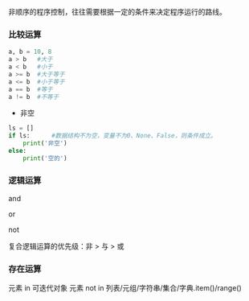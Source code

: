 非顺序的程序控制，往往需要根据一定的条件来决定程序运行的路线。

### 比较运算
```python
a, b = 10, 8
a > b   #大于
a < b	#小于	
a >= b	#大于等于	 
a <= b	#小于等于
a == b	#等于
a != b  #不等于
```
- 非空
```python
ls = []
if ls:		#数据结构不为空，变量不为0、None、False，则条件成立。
	print('非空')
else:
	print('空的')
```

### 逻辑运算

and

or 

not

复合逻辑运算的优先级：非 > 与 > 或

### 存在运算

元素 in 可迭代对象
元素 not in 列表/元组/字符串/集合/字典.item()/range()